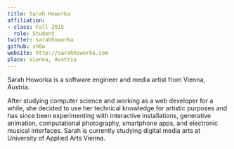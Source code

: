 ```yaml
---
title: Sarah Howorka
affiliation:
- class: Fall 2015
  role: Student
twitter: sarahhoworka
github: sh0w
website: http://sarahhoworka.com
place: Vienna, Austria
---
```

Sarah Howorka is a software engineer and media artist from Vienna, Austria. 

After studying computer science and working as a web developer for a while, she decided to use her technical knowledge for artistic purposes and has since been experimenting with interactive installations, generative animation, computational photography, smartphone apps, and electronic musical interfaces. Sarah is currently studying digital media arts at University of Applied Arts Vienna.